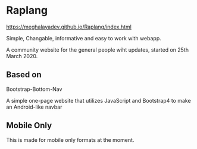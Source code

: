# Raplang
<https://meghalayadev.github.io/Raplang/index.html>

Simple, Changable, informative and easy to work with webapp. 

A community website for the general people wiht updates, started on 25th March 2020.


## Based on 

Bootstrap-Bottom-Nav

A simple one-page website that utilizes JavaScript and Bootstrap4 to make an Android-like navbar

## Mobile Only

This is made for mobile only formats at the moment.

